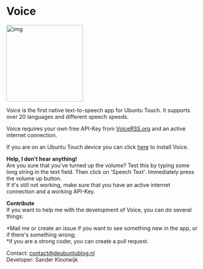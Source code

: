 
Voice
===================

<img src="https://myapps.developer.ubuntu.com/site_media/appmedia/2016/10/voice1.png" alt="img" width="200"/>

Voice is the first native text-to-speech app for Ubuntu Touch. It supports over 20 languages and different speech speeds.

Voice requires your own free API-Key from [VoiceRSS.org](http://www.voicerss.org) and an active internet connection.

If you are on an Ubuntu Touch device you can click [here](scope://com.canonical.scopes.clickstore?q=VoiceBySander) to install Voice.

<b>Help, I don't hear anything!</b>
<br>Are you sure that you've turned up the volume? Test this by typing some long string in the text field. Then click on 'Speech Text'. Immediately press the volume up button.
<br>If it's still not working, make sure that you have an active internet connection and a working API-Key.

<b>Contribute</b>
<br>If you want to help me with the development of Voice, you can do several things:

<p>*Mail me or create an issue if you want to see something new in the app, or if there's something wrong;
<br>*if you are a strong coder, you can create a pull request.</p>

Contact: [contact@deubuntublog.nl](contact@deubuntublog.nl)
<br>Developer: Sander Klootwijk
